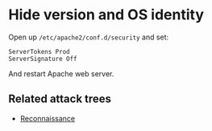 # Hide version and OS identity

Open up `/etc/apache2/conf.d/security` and set:

    ServerTokens Prod
    ServerSignature Off

And restart Apache web server. 

## Related attack trees

* [Reconnaissance](attack-trees:docs/reconnaissance/README)

